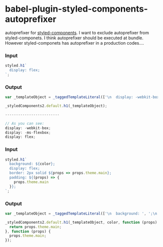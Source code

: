 # babel-plugin-styled-components-autoprefixer

autoprefixer for [styled-components](https://github.com/styled-components/styled-components).
I want to exclude autoprefixer from styled-componets.
I think autoprefixer should be executed at bundle.
However styled-componets has autoprefixer in a production codes....

### Input
```javascript
styled.h1`
  display: flex;
`;
```

### Output
```javascript
var _templateObject = _taggedTemplateLiteral(['\n  display: -webkit-box;\ndisplay: -ms-flexbox;\ndisplay: flex;\n'], ['\n  display: -webkit-box;\ndisplay: -ms-flexbox;\ndisplay: flex;\n']);

_styledComponents2.default.h1(_templateObject);

-------------------------

// As you can see:
display: -webkit-box;
display: -ms-flexbox;
display: flex;
```

### Input
```javascript
styled.h1`
  background: ${color};
  display: flex;
  border: 2px solid ${props => props.theme.main};
  padding: ${(props) => {
    props.theme.main
  }};
`;
```

### Output
```javascript
var _templateObject = _taggedTemplateLiteral(['\n  background: ', ';\n  display: -webkit-box;\n  display: -ms-flexbox;\n  display: flex;\n  border: 2px solid ', ';\n  padding: ', ';\n'], ['\n  background: ', ';\n  display: -webkit-box;\n  display: -ms-flexbox;\n  display: flex;\n  border: 2px solid ', ';\n  padding: ', ';\n']);

_styledComponents2.default.h1(_templateObject, color, function (props) {
  return props.theme.main;
}, function (props) {
  props.theme.main;
});
```
